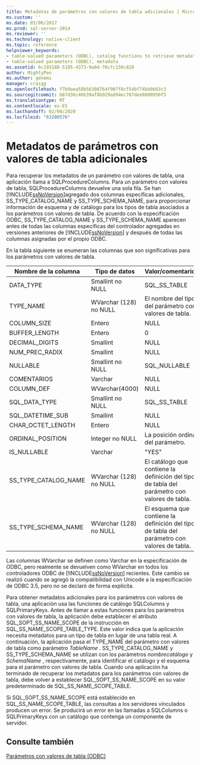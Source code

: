 ```yaml
---
title: Metadatos de parámetros con valores de tabla adicionales | Microsoft Docs
ms.custom: ''
ms.date: 03/06/2017
ms.prod: sql-server-2014
ms.reviewer: ''
ms.technology: native-client
ms.topic: reference
helpviewer_keywords:
- table-valued parameters (ODBC), catalog functions to retrieve metadata
- table-valued parameters (ODBC), metadata
ms.assetid: 6c193188-5185-4373-9a0d-76cfc150c828
author: MightyPen
ms.author: genemi
manager: craigg
ms.openlocfilehash: f7b9aea58b56308764f907f8cf54bf74bb0663c3
ms.sourcegitcommit: b87d36c46b39af8b929ad94ec707dee8800950f5
ms.translationtype: MT
ms.contentlocale: es-ES
ms.lasthandoff: 02/08/2020
ms.locfileid: "63200576"
---
```

# <a name="additional-table-valued-parameter-metadata"></a>Metadatos de parámetros con valores de tabla adicionales
  Para recuperar los metadatos de un parámetro con valores de tabla, una aplicación llama a SQLProcedureColumns. Para un parámetro con valores de tabla, SQLProcedureColumns devuelve una sola fila. Se han [!INCLUDE[ssNoVersion](../../includes/ssnoversion-md.md)]agregado dos columnas específicas adicionales, SS_TYPE_CATALOG_NAME y SS_TYPE_SCHEMA_NAME, para proporcionar información de esquema y de catálogo para los tipos de tabla asociados a los parámetros con valores de tabla. De acuerdo con la especificación ODBC, SS_TYPE_CATALOG_NAME y SS_TYPE_SCHEMA_NAME aparecen antes de todas las columnas específicas del controlador agregadas en versiones anteriores de [!INCLUDE[ssNoVersion](../../includes/ssnoversion-md.md)] y después de todas las columnas asignadas por el propio ODBC.  
  
 En la tabla siguiente se enumeran las columnas que son significativas para los parámetros con valores de tabla.  
  
|Nombre de la columna|Tipo de datos|Valor/comentarios|  
|-----------------|---------------|---------------------|  
|DATA_TYPE|Smallint no NULL|SQL_SS_TABLE|  
|TYPE_NAME|WVarchar (128) no NULL|El nombre del tipo del parámetro con valores de tabla.|  
|COLUMN_SIZE|Entero|NULL|  
|BUFFER_LENGTH|Entero|0|  
|DECIMAL_DIGITS|Smallint|NULL|  
|NUM_PREC_RADIX|Smallint|NULL|  
|NULLABLE|Smallint no NULL|SQL_NULLABLE|  
|COMENTARIOS|Varchar|NULL|  
|COLUMN_DEF|WVarchar(4000)|NULL|  
|SQL_DATA_TYPE|Smallint no NULL|SQL_SS_TABLE|  
|SQL_DATETIME_SUB|Smallint|NULL|  
|CHAR_OCTET_LENGTH|Entero|NULL|  
|ORDINAL_POSITION|Integer no NULL|La posición ordinal del parámetro.|  
|IS_NULLABLE|Varchar|"YES"|  
|SS_TYPE_CATALOG_NAME|WVarchar (128) no NULL|El catálogo que contiene la definición del tipo de tabla del parámetro con valores de tabla.|  
|SS_TYPE_SCHEMA_NAME|WVarchar (128) no NULL|El esquema que contiene la definición del tipo de tabla del parámetro con valores de tabla.|  
  
 Las columnas WVarchar se definen como Varchar en la especificación de ODBC, pero realmente se devuelven como WVarchar en todos los controladores ODBC de [!INCLUDE[ssNoVersion](../../includes/ssnoversion-md.md)] recientes.  Este cambio se realizó cuando se agregó la compatibilidad con Unicode a la especificación de ODBC 3.5, pero no se declaró de forma explícita.  
  
 Para obtener metadatos adicionales para los parámetros con valores de tabla, una aplicación usa las funciones de catálogo SQLColumns y SQLPrimaryKeys. Antes de llamar a estas funciones para los parámetros con valores de tabla, la aplicación debe establecer el atributo SQL_SOPT_SS_NAME_SCOPE de la instrucción en SQL_SS_NAME_SCOPE_TABLE_TYPE. Este valor indica que la aplicación necesita metadatos para un tipo de tabla en lugar de una tabla real. A continuación, la aplicación pasa el TYPE_NAME del parámetro con valores de tabla como parámetro *TableName* . SS_TYPE_CATALOG_NAME y SS_TYPE_SCHEMA_NAME se utilizan con los parámetros *nombrecatálogo* y *SchemaName* , respectivamente, para identificar el catálogo y el esquema para el parámetro con valores de tabla. Cuando una aplicación ha terminado de recuperar los metadatos para los parámetros con valores de tabla, debe volver a establecer SQL_SOPT_SS_NAME_SCOPE en su valor predeterminado de SQL_SS_NAME_SCOPE_TABLE.  
  
 Si SQL_SOPT_SS_NAME_SCOPE está establecido en SQL_SS_NAME_SCOPE_TABLE, las consultas a los servidores vinculados producen un error. Se producirá un error en las llamadas a SQLColumns o SQLPrimaryKeys con un catálogo que contenga un componente de servidor.  
  
## <a name="see-also"></a>Consulte también  
 [Parámetros con valores de tabla &#40;ODBC&#41;](table-valued-parameters-odbc.md)  
  
  
